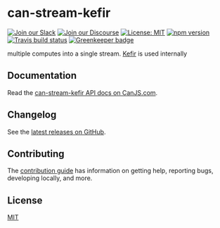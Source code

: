 # can-stream-kefir

[![Join our Slack](https://img.shields.io/badge/slack-join%20chat-611f69.svg)](https://www.bitovi.com/community/slack?utm_source=badge&utm_medium=badge&utm_campaign=pr-badge&utm_content=badge)
[![Join our Discourse](https://img.shields.io/discourse/https/forums.bitovi.com/posts.svg)](https://forums.bitovi.com/?utm_source=badge&utm_medium=badge&utm_campaign=pr-badge&utm_content=badge)
[![License: MIT](https://img.shields.io/badge/license-MIT-blue.svg)](https://github.com/canjs/can-stream-kefir/blob/master/LICENSE)
[![npm version](https://badge.fury.io/js/can-stream-kefir.svg)](https://www.npmjs.com/package/can-stream-kefir)
[![Travis build status](https://travis-ci.org/canjs/can-stream-kefir.svg?branch=master)](https://travis-ci.org/canjs/can-stream-kefir)
[![Greenkeeper badge](https://badges.greenkeeper.io/canjs/can-stream-kefir.svg)](https://greenkeeper.io/)

multiple computes into a single stream. [Kefir](https://rpominov.github.io/kefir/) is used internally

## Documentation

Read the [can-stream-kefir API docs on CanJS.com](https://canjs.com/doc/can-stream-kefir.html).

## Changelog

See the [latest releases on GitHub](https://github.com/canjs/can-stream-kefir/releases).

## Contributing

The [contribution guide](https://github.com/canjs/can-stream-kefir/blob/master/CONTRIBUTING.md) has information on getting help, reporting bugs, developing locally, and more.

## License

[MIT](https://github.com/canjs/can-stream-kefir/blob/master/LICENSE)
